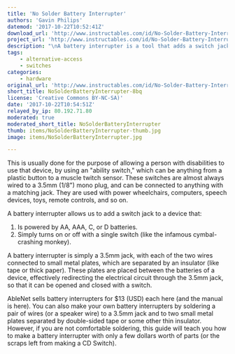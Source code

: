 ```yaml
---
title: 'No Solder Battery Interrupter'
authors: 'Gavin Philips'
datemod: '2017-10-22T10:52:41Z'
download_url: 'http://www.instructables.com/id/No-Solder-Battery-Interrupter/'
project_url: 'http://www.instructables.com/id/No-Solder-Battery-Interrupter'
description: "\nA battery interrupter is a tool that adds a switch jack to (aka \"switch adapts\") an electrical device. "
tags:
    - alternative-access
    - switches
categories:
    - hardware
original_url: 'http://www.instructables.com/id/No-Solder-Battery-Interrupter'
short_title: NoSolderBatteryInterrupter-8bq
license: 'Creative Commons BY-NC-SA)'
date: '2017-10-22T10:54:51Z'
relayed_by_ip: 80.192.71.80
moderated: true
moderated_short_title: NoSolderBatteryInterrupter
thumb: items/NoSolderBatteryInterrupter-thumb.jpg
image: items/NoSolderBatteryInterrupter.jpg

---
```

This is usually done for the purpose of allowing a person with disabilities to use that device, by using an &quot;ability switch,&quot; which can be anything from a plastic button to a muscle twitch sensor.  These switches are almost always wired to a 3.5mm (1/8&quot;) mono plug, and can be connected to anything with a matching jack.  They are used with power wheelchairs, computers, speech devices, toys, remote controls, and so on.

A battery interrupter allows us to add a switch jack to a device that:

1) Is powered by AA, AAA, C, or D batteries.
2) Simply turns on or off with a single switch (like the infamous cymbal-crashing monkey).

A battery interrupter is simply a 3.5mm jack, with each of the two wires connected to small metal plates, which are separated by an insulator (like tape or thick paper).  These plates are placed between the batteries of a device, effectively redirecting the electrical circuit through the 3.5mm jack, so that it can be opened and closed with a switch.

AbleNet sells battery interrupters for $13 (USD) each here (and the manual is here).  You can also make your own battery interrupters by soldering a pair of wires (or a speaker wire) to a 3.5mm jack and to two small metal plates separated by double-sided tape or some other thin insulator.  However, if you are not comfortable soldering, this guide will teach you how to make a battery interrupter with only a few dollars worth of parts (or the scraps left from making a CD Switch).